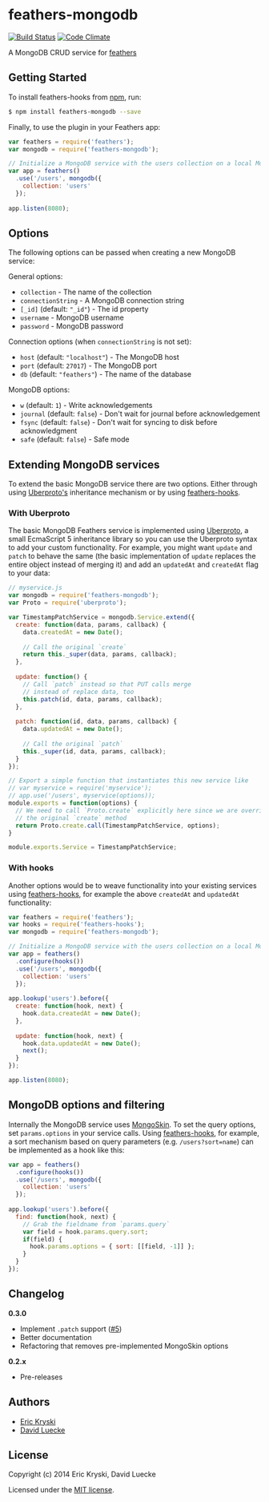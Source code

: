 feathers-mongodb
================

[![Build Status](https://travis-ci.org/feathersjs/feathers-mongodb.png?branch=master)](https://travis-ci.org/feathersjs/feathers-mongodb)
[![Code Climate](https://codeclimate.com/github/feathersjs/feathers-mongodb.png)](https://codeclimate.com/github/feathersjs/feathers-mongodb)

A MongoDB CRUD service for [feathers](http://feathersjs.com)

## Getting Started

To install feathers-hooks from [npm](https://www.npmjs.org/), run:

```bash
$ npm install feathers-mongodb --save
```

Finally, to use the plugin in your Feathers app:

```javascript
var feathers = require('feathers');
var mongodb = require('feathers-mongodb');

// Initialize a MongoDB service with the users collection on a local MongoDB instance
var app = feathers()
  .use('/users', mongodb({
    collection: 'users'
  });
  
app.listen(8080);
```

## Options

The following options can be passed when creating a new MongoDB service:

General options:

- `collection` - The name of the collection
- `connectionString` - A MongoDB connection string
- `[_id]` (default: `"_id"`) - The id property
- `username` - MongoDB username
- `password` - MongoDB password

Connection options (when `connectionString` is not set):

- `host` (default: `"localhost"`) - The MongoDB host
- `port` (default: `27017`) - The MongoDB port
- `db` (default: `"feathers"`) - The name of the database

MongoDB options:

- `w` (default: `1`) - Write acknowledgements
- `journal` (default: `false`) - Don't wait for journal before acknowledgement
- `fsync` (default: `false`) - Don't wait for syncing to disk before acknowledgment
- `safe` (default: `false`) - Safe mode 

## Extending MongoDB services

To extend the basic MongoDB service there are two options. Either through using [Uberproto's](https://github.com/daffl/uberproto) inheritance mechanism or by using [feathers-hooks](https://github.com/feathersjs/feathers-hooks).

### With Uberproto

The basic MongoDB Feathers service is implemented using [Uberproto](https://github.com/daffl/uberproto), a small EcmaScript 5 inheritance library so you can use the Uberproto syntax to add your custom functionality.
For example, you might want `update` and `patch` to behave the same (the basic implementation of `update` replaces the entire object instead of merging it) and add an `updatedAt` and `createdAt` flag to your data:

```js
// myservice.js
var mongodb = require('feathers-mongodb');
var Proto = require('uberproto');

var TimestampPatchService = mongodb.Service.extend({
  create: function(data, params, callback) {
    data.createdAt = new Date();
    
    // Call the original `create`
    return this._super(data, params, callback);
  },
  
  update: function() {
    // Call `patch` instead so that PUT calls merge
    // instead of replace data, too
    this.patch(id, data, params, callback);
  },
  
  patch: function(id, data, params, callback) {
    data.updatedAt = new Date();
    
    // Call the original `patch`
    this._super(id, data, params, callback);
  }
});

// Export a simple function that instantiates this new service like
// var myservice = require('myservice');
// app.use('/users', myservice(options));
module.exports = function(options) {
  // We need to call `Proto.create` explicitly here since we are overriding
  // the original `create` method
  return Proto.create.call(TimestampPatchService, options);
}

module.exports.Service = TimestampPatchService;
```

### With hooks

Another options would be to weave functionality into your existing services using [feathers-hooks](https://github.com/feathersjs/feathers-hooks), for example the above `createdAt` and `updatedAt` functionality:

```javascript
var feathers = require('feathers');
var hooks = require('feathers-hooks');
var mongodb = require('feathers-mongodb');

// Initialize a MongoDB service with the users collection on a local MongoDB instance
var app = feathers()
  .configure(hooks())
  .use('/users', mongodb({
    collection: 'users'
  });
  
app.lookup('users').before({
  create: function(hook, next) {
    hook.data.createdAt = new Date();
  },
  
  update: function(hook, next) {
    hook.data.updatedAt = new Date();
    next();
  }
});

app.listen(8080);
```

## MongoDB options and filtering

Internally the MongoDB service uses [MongoSkin](https://github.com/kissjs/node-mongoskin).
To set the query options, set `params.options` in your service calls. Using [feathers-hooks](https://github.com/feathersjs/feathers-hooks), for example, a sort mechanism based on query parameters
(e.g. `/users?sort=name`) can be implemented as a hook like this:

```js
var app = feathers()
  .configure(hooks())
  .use('/users', mongodb({
    collection: 'users'
  });
  
app.lookup('users').before({
  find: function(hook, next) {
    // Grab the fieldname from `params.query`
    var field = hook.params.query.sort;
    if(field) {
      hook.params.options = { sort: [[field, -1]] };
    }
  }
});
```


## Changelog

__0.3.0__

- Implement `.patch` support ([#5](https://github.com/feathersjs/feathers-mongodb/issues/5))
- Better documentation
- Refactoring that removes pre-implemented MongoSkin options

__0.2.x__

- Pre-releases

## Authors

- [Eric Kryski](https://github.com/ekryski)
- [David Luecke](https://github.com/daffl)

## License

Copyright (c) 2014 Eric Kryski, David Luecke

Licensed under the [MIT license](LICENSE).